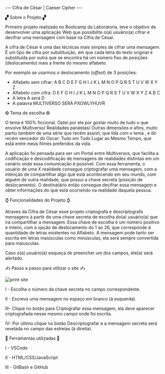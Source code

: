  --- Cifra de César | Caeser Cipher ---

 ▞ Sobre o Projeto ▞

Primeiro projeto realizado no Bootcamp da Laboratoria, teve o objetivo de desenvolver uma aplicação Web que possibilite o(a) usuário(a) cifrar e decifrar uma mensagem com base na Cifra de César.

A cifra de César é uma das técnicas mais simples de cifrar uma mensagem. É um
tipo de cifra por substituição, em que cada letra do texto original é
substituída por outra que se encontra há um número fixo de posições
(deslocamento) mais a frente do mesmo alfabeto.

Por exemplo se usarmos o deslocamento (_offset_) de 3 posições:

* Alfabeto sem cifrar: A B C D E F G H I J K L M N O P Q R S T U V W X Y Z
* Alfabeto com cifra:  D E F G H I J K L M N O P Q R S T U V W X Y Z A B C
* A letra A será D
* A palavra MULTIVERSO SERÁ PXOWLYHUVR

❂ Tema de escolha ❂

O tema é 100% ficcional. Optei por ele por gostar muito de tudo o que envolve Multiverso/ Realidades paralelas/ Outras dimensões e afins, muito partiu também de uma série que recém assisti, que lida com o tema , e do recém vencedor do Oscar: Tudo em Todo Lugar ao Mesmo Tempo, que está entre meus filmes preferidos da vida. 

A aplicação foi pensada para ser um Portal entre Multiversos, que facilita a codificação e descodificação de mensagens de realidades distintas em um cenário onde essa comunicação é possível. Com essa ferramenta, o usuário de uma X realidade consegue criptografar uma mensagem, com a intenção de compartilhar algo que está acontecendo em seu mundo, com alguém de outra realidade, que possui a chave secreta (posição de deslocamento). O destinatário então consegue decifrar essa mensagem e obter informações do que está ocorrendo na realidade daquela pessoa. 

⌚ Funcionalidades do Projeto ⌚

Atraves da Cifra de César esse projeto criptografa e descriptografa mensagens à partir de uma chave secreta de escolha do(a) usuário(a) que irá compartilhar a mensagem. Essa chave de escolha é um número positivo e inteiro, com a opção de deslocamento do 1 ao 26, que corresponde à quantidade de letras existentes no Alfabeto. A mensagem pode tanto ser escrita em letras maiúsculas como minúsculas, ela será sempre convertida para maiusculas.

Caso o(a) usuário(a) esqueça de preencher um dos campos, ele(a) será alertado.

✍ Passo a passo para utilizar o site ✍


![print site](https://user-images.githubusercontent.com/128406723/235735799-88c2d545-01d7-4e4a-a218-b7c2fa6240e7.png)

I - Escolha o número da chave secreta no campo correspondente.

II - Escreva uma mensagem no espaço em branco (à esquerda).	

III- Clique no botão para Criptografar essa mensagem, ela deve aparecer criptografada nesse mesmo campo onde foi escrita.	

IV- Por último clique no botão Descriptografar e a mensagem secreta será revelada no campo das estrelas (à direita).	

🧠 Ferramentas utilizadas 🧠

I - VSCode

II - HTML/CSS/JavaScript

III - GitBash e GitHub
